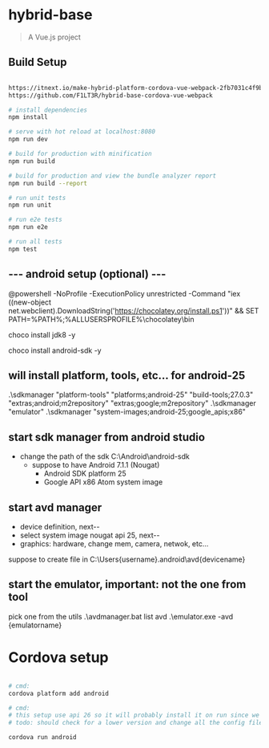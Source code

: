 # hybrid-base

> A Vue.js project

## Build Setup

``` bash

https://itnext.io/make-hybrid-platform-cordova-vue-webpack-2fb7031c4f9b
https://github.com/F1LT3R/hybrid-base-cordova-vue-webpack

# install dependencies
npm install

# serve with hot reload at localhost:8080
npm run dev

# build for production with minification
npm run build

# build for production and view the bundle analyzer report
npm run build --report

# run unit tests
npm run unit

# run e2e tests
npm run e2e

# run all tests
npm test

```

## --- android setup (optional) ---

@powershell -NoProfile -ExecutionPolicy unrestricted -Command "iex ((new-object net.webclient).DownloadString('https://chocolatey.org/install.ps1'))" && SET PATH=%PATH%;%ALLUSERSPROFILE%\chocolatey\bin

choco install jdk8 -y

choco install android-sdk -y

## will install platform, tools, etc... for android-25
.\sdkmanager "platform-tools" "platforms;android-25" "build-tools;27.0.3" "extras;android;m2repository" "extras;google;m2repository"
.\sdkmanager "emulator" 
.\sdkmanager "system-images;android-25;google_apis;x86"

## start sdk manager from android studio
- change the path of the sdk C:\Android\android-sdk
  - suppose to have Android 7.1.1 (Nougat) 
    - Android SDK platform 25
    - Google API x86 Atom system image

## start avd manager
- device definition, next--
- select system image nougat api 25, next--
- graphics: hardware, change mem, camera, netwok, etc... 

suppose to create file in C:\Users\{username}\.android\avd\{devicename}

## start the emulator, important: not the one from tool
pick one from the utils 
.\avdmanager.bat list avd 
.\emulator.exe -avd {emulatorname}


# Cordova setup
``` bash

# cmd:
cordova platform add android

# cmd:
# this setup use api 26 so it will probably install it on run since we loaded api 25 in the script above
# todo: should check for a lower version and change all the config files

cordova run android

```
